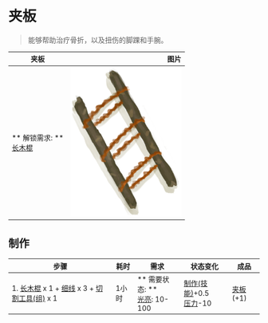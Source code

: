 # 夹板  
> 能够帮助治疗骨折，以及扭伤的脚踝和手腕。  
  
  夹板  |   图片   
 ----  |  ----:   
 ** 解锁需求: **<br>[长木棍](StickLong.md)  |  <img decoding="async" src="Sprite/Splint.png" href="a.md" style="max-width:300px;max-height:300px;">   
  
## 制作  
步骤  |  耗时  |  需求  |  状态变化  |  成品  
----  |  ----  |  ----  |  ----  |  ----  
1. [长木棍](StickLong.md) x 1 + [细线](CordFiber.md) x 3 + [切割工具(组)](GpTag_Cutter.md) x 1  |  1小时  |  ** 需要状态: **<br>[光亮](Light.md): 10-100  |  [制作(技能)](Skill_Crafting.md)+0.5<br>[压力](Stress.md)-10  |  [夹板](Splint.md)(+1)  
